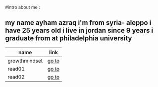 #intro about me :

## my name ayham azraq i'm from syria- aleppo i have 25 years old i live in jordan since 9 years i graduate from at philadelphia university

|  name | link |
------------| -------------
| growthmindset| [go to](https://ayhamazraq.github.io/reading-notes/growthmindset) |
|read01        | [go to ](https://ayhamazraq.github.io/reading-notes/read01)       |
|read02        | [go to](https://ayhamazraq.github.io/reading-notes/read02)        |
